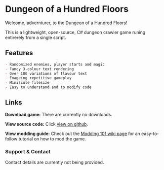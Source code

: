 # Dungeon of a Hundred Floors

Welcome, advernturer, to the Dungeon of a Hundred Floors!

This is a lightweight, open-source, C# dungeon crawler game runing entirerely from a single script.

## Features
```markdown
- Randomized enemies, player starts and magic
- Fancy 3-colour text rendering
- Over 100 variations of flavour text
- Enageing repetitive gameplay
- Miniscule filesize
- Easy to understand and to modify code
```


## Links

**Download game:** There are currently no downloads.

**View source code:** Click [view on github](https://github.com/HugoCortell/HugoCortell.github.io/blob/master/game/game.cs).

**View modding guide:** Check out the [Modding 101 wiki page](https://github.com/HugoCortell/HugoCortell.github.io/wiki/Modding-101) for an easy-to-follow tutorial on how to mod the game.



### Support & Contact
Contact details are currently not being provided.
